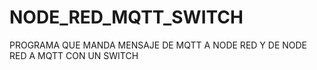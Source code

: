 # NODE_RED_MQTT_SWITCH
PROGRAMA QUE MANDA MENSAJE DE MQTT A NODE RED Y DE NODE RED A MQTT CON UN SWITCH
